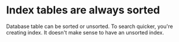 # Index tables are always sorted

Database table can be sorted or unsorted. To search quicker, you're creating index. It doesn't make sense to have an unsorted index.
